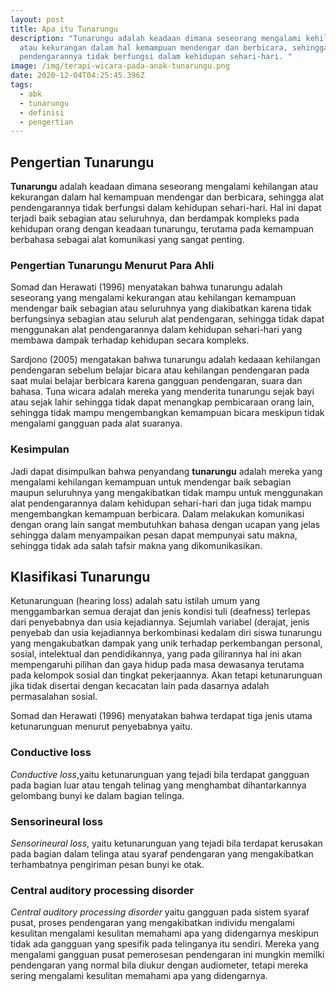 ```yaml
---
layout: post
title: Apa itu Tunarungu
description: "Tunarungu adalah keadaan dimana seseorang mengalami kehilangan
  atau kekurangan dalam hal kemampuan mendengar dan berbicara, sehingga alat
  pendengarannya tidak berfungsi dalam kehidupan sehari-hari. "
image: /img/terapi-wicara-pada-anak-tunarungu.png
date: 2020-12-04T04:25:45.396Z
tags:
  - abk
  - tunarungu
  - definisi
  - pengertian
---
```

## Pengertian Tunarungu
**Tunarungu** adalah keadaan dimana seseorang mengalami kehilangan atau
kekurangan dalam hal kemampuan mendengar dan berbicara, sehingga alat
pendengarannya tidak berfungsi dalam kehidupan sehari-hari. Hal ini dapat terjadi baik sebagian atau seluruhnya, dan berdampak kompleks pada kehidupan orang dengan keadaan tunarungu, terutama pada kemampuan
berbahasa sebagai alat komunikasi yang sangat penting.

### Pengertian Tunarungu Menurut Para Ahli
Somad dan Herawati (1996) menyatakan bahwa tunarungu adalah
seseorang yang mengalami kekurangan atau kehilangan kemampuan
mendengar baik sebagian atau seluruhnya yang diakibatkan karena tidak
berfungsinya sebagian atau seluruh alat pendengaran, sehingga tidak dapat menggunakan alat pendengarannya dalam kehidupan sehari-hari yang
membawa dampak terhadap kehidupan secara kompleks.

Sardjono (2005) mengatakan bahwa tunarungu adalah kedaaan kehilangan
pendengaran sebelum belajar bicara atau kehilangan pendengaran pada saat mulai belajar berbicara karena gangguan pendengaran, suara dan bahasa. Tunawicara adalah mereka yang menderita tunarungu sejak bayi atau sejak lahir sehingga tidak dapat menangkap pembicaraan orang lain, sehingga tidak mampu mengembangkan kemampuan bicara meskipun tidak mengalami gangguan pada alat suaranya.

### Kesimpulan
Jadi dapat disimpulkan bahwa penyandang **tunarungu** adalah mereka yang
mengalami kehilangan kemampuan untuk mendengar baik sebagian maupun
seluruhnya yang mengakibatkan tidak mampu untuk menggunakan alat
pendengarannya dalam kehidupan sehari-hari dan juga tidak mampu
mengembangkan kemampuan berbicara. Dalam melakukan komunikasi dengan
orang lain sangat membutuhkan bahasa dengan ucapan yang jelas sehingga
dalam menyampaikan pesan dapat mempunyai satu makna, sehingga tidak
ada salah tafsir makna yang dikomunikasikan. 

## Klasifikasi Tunarungu
Ketunarunguan (hearing loss) adalah satu istilah umum yang  menggambarkan semua derajat dan jenis kondisi tuli (deafness) terlepas dari penyebabnya dan usia kejadiannya. Sejumlah variabel (derajat, jenis penyebab dan usia kejadiannya berkombinasi kedalam diri siswa tunarungu yang mengakubatkan dampak yang unik terhadap perkembangan personal, sosial, intelektual dan pendidikannya, yang pada gilirannya hal ini akan mempengaruhi pilihan dan gaya hidup pada masa dewasanya terutama pada kelompok sosial dan tingkat pekerjaannya. Akan tetapi ketunarunguan jika tidak disertai dengan kecacatan lain pada dasarnya adalah permasalahan sosial.

Somad dan Herawati (1996) menyatakan bahwa terdapat tiga jenis utama
ketunarunguan menurut penyebabnya yaitu.

### Conductive loss
*Conductive loss*,yaitu ketunarunguan yang tejadi bila terdapat gangguan pada bagian luar atau tengah telinag yang menghambat dihantarkannya gelombang bunyi ke dalam bagian telinga.

### Sensorineural loss
*Sensorineural loss*, yaitu ketunarunguan yang tejadi bila terdapat
kerusakan pada bagian dalam telinga atau syaraf pendengaran yang
mengakibatkan terhambatnya pengiriman pesan bunyi ke otak.

### Central auditory processing disorder
*Central auditory processing disorder* yaitu gangguan pada sistem syaraf pusat, proses pendengaran yang mengakibatkan individu mengalami kesulitan mengalami kesulitan memahami apa yang didengarnya meskipun tidak ada gangguan yang spesifik pada telinganya itu sendiri. Mereka yang mengalami gangguan pusat pemerosesan pendengaran ini mungkin memilki pendengaran yang normal bila diukur dengan audiometer, tetapi mereka sering mengalami kesulitan memahami apa yang didengarnya.
